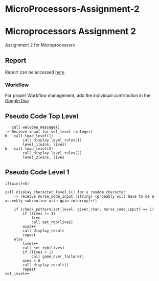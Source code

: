 # MicroProcessors-Assignment-2

# Microprocessors Assignment 2

Assignment 2 for Microprocessors

## Report

Report can be accessed [here](https://docs.google.com/document/d/16RKJ-n3LtSh2d0rVcJt9_j-bWo5DYeZhtlXz2NsJ3xg/edit?usp=sharing)


### Workflow


For proper Workflow management, add the individual contribution in the [Google Doc](https://docs.google.com/document/d/1w2TPiovsNV9KAnugQtNTTOijNtJ0zG-WWCioce6xo6E/edit?usp=sharing)


## Pseudo Code Top Level

```
   call welcome_message()
-> Recieve input for set_level (integer)
b	call load_level(1)
		call display_level_rules(1)
		level_1(wins, lives)
b 	call load_level(2)
		call display_level_rules(2)
		level_2(wins, lives
```

## Pseudo Code Level 1

```
if(wins!=5)

call display_character_level_1() for a random character
	-> receive morse_code_input (string) (probably will have to be a assembly subroutine with gpio interrupts*)

	if (check_pattern(set_level, given_char, morse_code_input) == 1)
		if (lives != 3)
			live--
			call set_rgb(lives)
		wins++
        call display_result
		repeat
	else
		lives++
		call set_rgb(lives)
		if (lives < 1)
			call game_over_failure()
		wins = 0
        call display_result()
		repeat
set_level++
```
